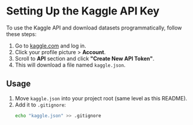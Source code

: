 # Setting Up the Kaggle API Key

To use the Kaggle API and download datasets programmatically, follow these steps:

1. Go to [kaggle.com](https://www.kaggle.com/) and log in.
2. Click your profile picture > **Account**.
3. Scroll to **API** section and click **"Create New API Token"**.
4. This will download a file named `kaggle.json`.

## Usage

1. Move `kaggle.json` into your project root (same level as this README).
2. Add it to `.gitignore`:
   ```bash
   echo "kaggle.json" >> .gitignore
